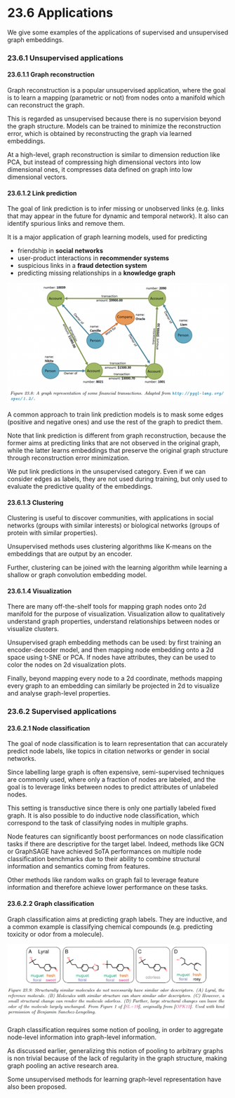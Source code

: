 # 23.6 Applications

We give some examples of the applications of supervised and unsupervised graph embeddings.

### 23.6.1 Unsupervised applications

#### 23.6.1.1 Graph reconstruction

Graph reconstruction is a popular unsupervised application, where the goal is to learn a mapping (parametric or not) from nodes onto a manifold which can reconstruct the graph.

This is regarded as unsupervised because there is no supervision beyond the graph structure. Models can be trained to minimize the reconstruction error, which is obtained by reconstructing the graph via learned embeddings.

At a high-level, graph reconstruction is similar to dimension reduction like PCA, but instead of compressing high dimensional vectors into low dimensional ones, it compresses data defined on graph into low dimensional vectors.

#### 23.6.1.2 Link prediction

The goal of link prediction is to infer missing or unobserved links (e.g. links that may appear in the future for dynamic and temporal network). It also can identify spurious links and remove them.

It is a major application of graph learning models, used for predicting

- friendship in **social networks**
- user-product interactions in **recommender systems**
- suspicious links in a **fraud detection system**
- predicting missing relationships in a **knowledge graph**

![Screen Shot 2023-12-11 at 09.00.24.png](./Screen_Shot_2023-12-11_at_09.00.24.png)

A common approach to train link prediction models is to mask some edges (positive and negative ones) and use the rest of the graph to predict them.

Note that link prediction is different from graph reconstruction, because the former aims at predicting links that are not observed in the original graph, while the latter learns embeddings that preserve the original graph structure through reconstruction error minimization.

We put link predictions in the unsupervised category. Even if we can consider edges as labels, they are not used during training, but only used to evaluate the predictive quality of the embeddings.

#### 23.6.1.3 Clustering

Clustering is useful to discover communities, with applications in social networks (groups with similar interests) or biological networks (groups of protein with similar properties).

Unsupervised methods uses clustering algorithms like K-means on the embeddings that are output by an encoder.

Further, clustering can be joined with the learning algorithm while learning a shallow or graph convolution embedding model.

#### 23.6.1.4 Visualization

There are many off-the-shelf tools for mapping graph nodes onto 2d manifold for the purpose of visualization. Visualization allow to qualitatively understand graph properties, understand relationships between nodes or visualize clusters.

Unsupervised graph embedding methods can be used: by first training an encoder-decoder model, and then mapping node embedding onto a 2d space using t-SNE or PCA. If nodes have attributes, they can be used to color the nodes on 2d visualization plots.

Finally, beyond mapping every node to a 2d coordinate, methods mapping every graph to an embedding can similarly be projected in 2d to visualize and analyse graph-level properties.

### 23.6.2 Supervised applications

#### 23.6.2.1 Node classification

The goal of node classification is to learn representation that can accurately predict node labels, like topics in citation networks or gender in social networks.

Since labelling large graph is often expensive, semi-supervised techniques are commonly used, where only a fraction of nodes are labeled, and the goal is to leverage links between nodes to predict attributes of unlabeled nodes.

This setting is transductive since there is only one partially labeled fixed graph. It is also possible to do inductive node classification, which correspond to the task of classifying nodes in multiple graphs.

Node features can significantly boost performances on node classification tasks if there are descriptive for the target label. Indeed, methods like GCN or GraphSAGE have achieved SoTA performances on multiple node classification benchmarks due to their ability to combine structural information and semantics coming from features.

Other methods like random walks on graph fail to leverage feature information and therefore achieve lower performance on these tasks.

#### 23.6.2.2 Graph classification

Graph classification aims at predicting graph labels. They are inductive, and a common example is classifying chemical compounds (e.g. predicting toxicity or odor from a molecule).

![Screen Shot 2023-12-11 at 09.39.01.png](./Screen_Shot_2023-12-11_at_09.39.01.png)

Graph classification requires some notion of pooling, in order to aggregate node-level information into graph-level information.

As discussed earlier, generalizing this notion of pooling to arbitrary graphs is non trivial because of the lack of regularity in the graph structure, making graph pooling an active research area.

Some unsupervised methods for learning graph-level representation have also been proposed.